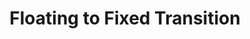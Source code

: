 ---
  id: "14103"
  fieldLayoutId: "89"
  uid: "1a56782d-1f92-4e15-a9ca-ad507effe54f"
  enabled: "1"
  archived: "0"
  dateCreated: "2018-08-27 06:15:59"
  dateUpdated: "2019-01-28 02:47:28"
  siteSettingsId: "14103"
  slug: "floating-to-fixed-transition"
  siteId: "1"
  uri: "patterns/web/entry/floating-to-fixed-transition"
  enabledForSite: "1"
  sectionId: "2"
  typeId: "2"
  authorId: "1"
  postDate: "2018-08-31 06:15:00"
  expiryDate: null
  contentId: "14098"
  title: "Floating to Fixed Transition"
  field_allColorsComputed: null
  field_allColorsComputedIllustration: null
  field_allColorsComputedThumbnail: null
  field_appDescription: null
  field_appDescriptionSentiment: null
  field_audio: "0"
  field_authorFaq: null
  field_bgThumbPosition: "left center"
  field_body: null
  field_captureSize: null
  field_categoriesRaw: "keeping context,layout,"
  field_categoryInPlainText: null
  field_coldThumbTransform: null
  field_colorPalette: null
  field_contributorName: null
  field_contributorUrl: null
  field_coverColor: null
  field_dominantColor: null
  field_externalContributor: "0"
  field_fetchWebsiteData: null
  field_fullName: null
  field_gfycatSource: "TightCalculatingIlsamochadegu"
  field_gif: "1"
  field_gumletUrl: null
  field_gumletUrlNoPreParse: null
  field_howHelps: "<p><strong>Layout and Keeping Context</strong></p><p>Many designers and product professionals treat animations as unnecessary bloat. However, there are instances in which a set of animations can improve flow and hierarchy, and also enable interactions that are blocked by the static nature of graphical user interfaces.</p><p>In this case, Twitter achieves a pleasant transition that allows its user interface to reflow elements that change in the hierarchy as a user scrolls, but that are still necessary to keep in context once the page has been scrolled.</p>"
  field_howWorks: "<p>Twitter profiles have three main vertical levels. 1) the cover photo 2) the profile picture and 3) the main body.</p><p>Twitter has a particular UI implementation where the profile picture floats in the intersection of the other elements.</p><p>While this treatment brings excellent aesthetics and use of real estate, it creates a challenge for the bottom element (the main body), since this one requires to keep a row with profile information fixed to provide visibility to the users as they scroll to a timeline of tweets.</p><p>Twitter solves this problem by mixing two sequential animation effects that create a smooth transition that removes the floating element and allows the first row of the main body to stay fixed.</p><p>When as a user your start scrolling this page, you will notice that once you have scrolled beyond a certain point of the profile picture, this element will slide up. Thereupon you will see the now empty space which was initially covered by half of the original profile picture, is a placeholder space for a summary element that slides up from the bottom of the row itself.</p><p>The final effect is a seamless transition that allows the layout to use a floating element without sacrificing the flexibility of fixed elements that live below the floating intersection.</p>"
  field_iconColors: null
  field_iconComputedColors: null
  field_illustrationSource: null
  field_imagePathRaw: ""
  field_imageTextOcr: null
  field_depthArticleBody: null
  field_lpSentimentScore: null
  field_lpUrl: null
  field_mediaEmbed: null
  field_mobileId: null
  field_mobileShotSrc: null
  field_newsObject: null
  field_pageFetchJsonString: null
  field_patternSrc: "Twitter"
  field_platformRaw: "Web"
  field_qualityDescription: null
  field_rawResponse: null
  field_readingDuration: null
  field_readingDurationSeconds: null
  field_readingEaseLevel: null
  field_readingEaseScore: null
  field_references: null
  field_screenshotColors: null
  field_screenshotComputedColors: null
  field_sourceFromArchive: null
  field_strategyDescription: null
  field_thumbColors: null
  field_thumbVideoUrl: null
  field_webDescription: null
  field_webTitle: null
  field_what: "<p>This is a layout solution found on Twitter for Web. Every Twitter profile showcases the profile picture as a floating element that sits between the cover photo and the body of the profile. When scrolling this page, Twitter will trigger a unique transition that pushes up the profile picture element and brings down a summarized version of the profile data.</p>"
  root: null
  lft: null
  rgt: null
  level: null
  structureId: null
  layout: layouts/post.njk
---